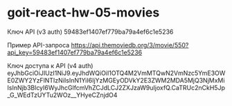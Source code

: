 # goit-react-hw-05-movies

Ключ API (v3 auth)
59483ef1407ef779ba79a4ef6c1e5236

Пример API-запроса
https://api.themoviedb.org/3/movie/550?api_key=59483ef1407ef779ba79a4ef6c1e5236

Ключ доступа к API (v4 auth)
eyJhbGciOiJIUzI1NiJ9.eyJhdWQiOiI1OTQ4M2VmMTQwN2VmNzc5YmE3OWE0ZWY2YzFlNTIzNiIsInN1YiI6IjYzMGEyODVkY2E3ZWM2MDA5MjQ3NjMxMiIsInNjb3BlcyI6WyJhcGlfcmVhZCJdLCJ2ZXJzaW9uIjoxfQ.CaTRUc2nCkH5Jp_G_WEdTzUYTu2WOz__YHyeCZnjdO4
